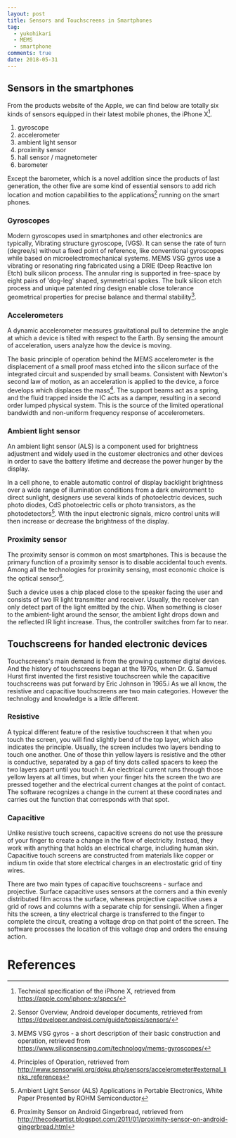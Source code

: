 ```yaml
---
layout: post
title: Sensors and Touchscreens in Smartphones
tag: 
  - yukohikari
  - MEMS
  - smartphone
comments: true
date: 2018-05-31
---
```


## Sensors in the smartphones

From the products website of the Apple, we can find below are totally six kinds of sensors equipped in their latest mobile phones, the iPhone X[^i]. 
<!-- more -->

1. gyroscope
2. accelerometer
3. ambient light sensor
4. proximity sensor
5. hall sensor / magnetometer
6. barometer

Except the barometer, which is a novel addition since the products of last generation, the other five are some kind of essential sensors to add rich location and motion capabilities to the applications[^ii] running on the smart phones. 

### Gyroscopes

Modern gyroscopes used in smartphones and other electronics are typically, Vibrating structure gyroscope, (VGS). It can sense the rate of turn (degree/s) without a fixed point of reference, like conventional gyroscopes while based on microelectromechanical systems. MEMS VSG gyros use a vibrating or resonating ring fabricated using a DRIE (Deep Reactive Ion Etch) bulk silicon process. The annular ring is supported in free-space by eight pairs of 'dog-leg' shaped, symmetrical spokes. The bulk silicon etch process and unique patented ring design enable close tolerance geometrical properties for precise balance and thermal stability[^iii].

### Accelerometers

A dynamic accelerometer measures gravitational pull to determine the angle at which a device is tilted with respect to the Earth. By sensing the amount of acceleration, users analyze how the device is moving.

The basic principle of operation behind the MEMS accelerometer is the displacement of a small proof mass etched into the silicon surface of the integrated circuit and suspended by small beams. Consistent with Newton's second law of motion, as an acceleration is applied to the device, a force develops which displaces the mass[^iv]. The support beams act as a spring, and the fluid trapped inside the IC acts as a damper, resulting in a second order lumped physical system. This is the source of the limited operational bandwidth and non-uniform frequency response of accelerometers.

### Ambient light sensor

An ambient light sensor (ALS) is a component used for brightness adjustment and widely used in the customer electronics and other devices in order to save the battery lifetime and decrease the power hunger by the display.

In a cell phone, to enable automatic control of display backlight brightness over a wide range of illumination conditions from a dark environment to direct sunlight, designers use several kinds of photoelectric devices, such photo diodes, CdS photoelectric cells or photo transistors, as the photodetectors[^v]. With the input electronic signals, micro control units will then increase or decrease the brightness of the display.

### Proximity sensor 

The proximity sensor is common on most smartphones. This is because the primary function of a proximity sensor is to disable accidental touch events. Among all the technologies for proximity sensing, most economic choice is the optical sensor[^vi]. 

Such a device uses a chip placed close to the speaker facing the user and consists of two IR light transmitter and receiver. Usually, the receiver can only detect part of the light emitted by the chip. When something is closer to the ambient-light around the sensor, the ambient light drops down and the reflected IR light increase. Thus, the controller switches from far to near. 

## Touchscreens for handed electronic devices

Touchscreens's main demand is from the growing customer digital devices. And the history of touchscreens began at the 1970s, when Dr. G. Samuel Hurst first invented the first resistive touchscreen while the capacitive touchscreens was put forward by Eric Johnson in 1965.i 
As we all know, the resistive and capacitive touchscreens are two main categories. However the technology and knowledge is a little different.

### Resistive 

A typical different feature of the resistive touchscreen it that when you touch the screen, you will find slightly bend of the top layer, which also indicates the principle. 
Usually, the screen includes two layers bending to touch one another. One of those thin yellow layers is resistive and the other is conductive, separated by a gap of tiny dots called spacers to keep the two layers apart until you touch it. An electrical current runs through those yellow layers at all times, but when your finger hits the screen the two are pressed together and the electrical current changes at the point of contact. The software recognizes a change in the current at these coordinates and carries out the function that corresponds with that spot.

### Capacitive

Unlike resistive touch screens, capacitive screens do not use the pressure of your finger to create a change in the flow of electricity. Instead, they work with anything that holds an electrical charge, including human skin. Capacitive touch screens are constructed from materials like copper or indium tin oxide that store electrical charges in an electrostatic grid of tiny wires.

There are two main types of capacitive touchscreens - surface and projective. Surface capacitive uses sensors at the corners and a thin evenly distributed film across the surface, whereas projective capacitive uses a grid of rows and columns with a separate chip for sensingii. When a finger hits the screen, a tiny electrical charge is transferred to the finger to complete the circuit, creating a voltage drop on that point of the screen. The software processes the location of  this voltage drop and orders the ensuing action.

# References

[^i]: Technical specification of the iPhone X,  retrieved from https://apple.com/iphone-x/specs/
[^ii]: Sensor Overview, Android developer documents, retrieved from https://developer.android.com/guide/topics/sensors/
[^iii]: MEMS VSG gyros - a short description of their basic construction and operation, retrieved from https://www.siliconsensing.com/technology/mems-gyroscopes/
[^iv]: Principles of Operation, retrieved from http://www.sensorwiki.org/doku.php/sensors/accelerometer#external_links_references
[^v]: Ambient Light Sensor (ALS) Applications in Portable Electronics, White Paper Presented by ROHM Semiconductor
[^vi]: Proximity Sensor on Android Gingerbread, retrieved from http://thecodeartist.blogspot.com/2011/01/proximity-sensor-on-android-gingerbread.html
[^vii]: From touch displays to the Surface: A brief history of touchscreen technology, retrieved from https://arstechnica.com/gadgets/2013/04/from-touch-displays-to-the-surface-a-brief-history-of-touchscreen-technology/2/
[^viii]: Okay, but how do touch screens actually work? retrieved from http://scienceline.org/2012/01/okay-but-how-do-touch-screens-actually-work/





